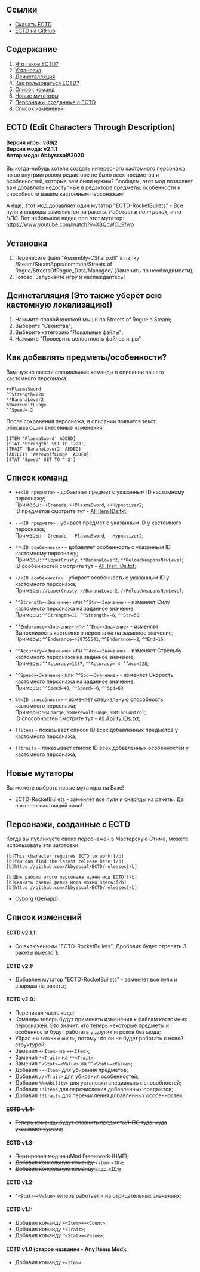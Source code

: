 ## Ссылки ##
* [Скачать ECTD](https://github.com/Abbysssal/ECTD/releases)
* [ECTD на GitHub](https://github.com/Abbysssal/ECTD)

## Содержание ##
1.	[Что такое ECTD?](https://github.com/Abbysssal/ECTD/blob/master/README-ru.md#ectd-edit-characters-through-description)
2.	[Установка](https://github.com/Abbysssal/ECTD/blob/master/README-ru.md#установка)
3.	[Деинсталляция](https://github.com/Abbysssal/ECTD/blob/master/README-ru.md#деинсталляция-это-также-уберёт-всю-кастомную-локализацию)
4.	[Как пользоваться ECTD?](https://github.com/Abbysssal/ECTD/blob/master/README-ru.md#как-добавлять-предметыособенности)
5.	[Список команд](https://github.com/Abbysssal/ECTD/blob/master/README-ru.md#список-команд)
6.	[Новые мутаторы](https://github.com/Abbysssal/ECTD/blob/master/README-ru.md#новые-мутаторы)
7.	[Персонажи, созданные с ECTD](https://github.com/Abbysssal/ECTD/blob/master/README-ru.md#персонажи-созданные-с-ectd)
8.	[Список изменений](https://github.com/Abbysssal/ECTD/blob/master/README-ru.md#список-изменений)

## ECTD (Edit Characters Through Description) ##
#### Версия игры: v89j2<br/>Версия мода: v2.1.1<br/>Автор мода: Abbysssal#2020 ####

Вы когда-нибудь хотели создать интересного кастомного персонажа, но во внутриигровом редакторе не было всех предметов и особенностей, которые вам были нужны? Вообщем, этот мод позволяет вам добавлять недоступные в редакторе предметы, особенности и способности вашим кастомным персонажам!

А ещё, этот мод добавляет один мутатор "ECTD-RocketBullets" - Все пули и снаряды заменяются на ракеты. *Работает и на игроках, и на НПС.* Вот небольшое видео про этот мутатор: https://www.youtube.com/watch?v=XBQcWCL9fwo

## Установка ##
1.  Перенесите файл "Assembly-CSharp.dll" в папку /Steam/SteamApps/common/Streets of Rogue/StreetsOfRogue_Data/Managed/ (Заменить по необходимости);
2.  Готово. Запускайте игру и наслаждайтесь!

## Деинсталляция (Это также уберёт всю кастомную локализацию!) ##
1.  Нажмите правой кнопкой мыши по Streets of Rogue в Steam;
2.  Выберите "Свойства";
3.  Выберите категорию "Локальные файлы";
4.  Нажмите "Проверить целостность файлов игры".

## Как добавлять предметы/особенности? ##
Вам нужно ввести специальные команды в описании вашего кастомного персонажа:
```
++PlasmaSword
^^Strength=228
**BananaLover2
%%WerewolfLunge
^^Speed=-2
```
После сохранения персонажа, в описании появится текст, описывающий внесённые изменения:
```
[ITEM 'PlasmaSword' ADDED]
[STAT 'Strength' SET TO '228']
[TRAIT 'BananaLover2' ADDED]
[ABILITY 'WerewolfLunge' ADDED]
[STAT 'Speed' SET TO '-2']
```

## Список команд ##

* `++<ID предмета>` - добавляет предмет с указанным ID кастомному персонажу;
<br/>Примеры: `++Grenade`, `++PlasmaSword`, `++Hypnotizer2`;
<br/>ID предметов смотрите тут - [All Item IDs.txt](https://github.com/Abbysssal/ECTD/blob/master/All%20Item%20IDs.txt);

* `--<ID предмета>` - убирает предмет с указанным ID у кастомного персонажа;
<br/>Примеры: `--Grenade`, `--PlasmaSword`, `--Hypnotizer2`;

* `**<ID особенности>` - добавляет особенность с указанным ID кастомному персонажу;
<br/>Примеры: `**UpperCrusty`, `**BananaLover2`, `**ReloadWeaponsNewLevel`;
<br/>ID особенностей смотрите тут - [All Trait IDs.txt](https://github.com/Abbysssal/ECTD/blob/master/All%20Trait%20IDs.txt);

* `//<ID особенности>` - убирает особенность с указанным ID у кастомного персонажа;
<br/>Примеры: `//UpperCrusty`, `//BananaLover2`, `//ReloadWeaponsNewLevel`;

* `^^Strength=<Значение>` или `^^Str=<Значение>` - изменяет Силу кастомного персонажа на заданное значение;
<br/>Примеры: `^^Strength=11`, `^^Strength=-6`, `^^Str=50`;

* `^^Endurance=<Значение>` или `^^End=<Значение>` - изменяет Выносливость кастомного персонажа на заданное значение;
<br/>Примеры: `^^Endurance=488755541`, `^^Endurance=-2`, `^^End=16`;

* `^^Accuracy=<Значение>` или `^^Acc=<Значение>` - изменяет Стрельбу кастомного персонажа на заданное значение;
<br/>Примеры: `^^Accuracy=1337`, `^^Accuracy=-4`, `^^Acc=228`;

* `^^Speed=<Значение>` или `^^Spd=<Значение>` - изменяет Скорость кастомного персонажа на заданное значение;
<br/>Примеры: `^^Speed=40`, `^^Speed=-6`, `^^Spd=69`;

* `%%<ID способности>` - изменяет специальную способность кастомного персонажа;
<br/>Примеры: `%%Charge`, `%%WerewolfLunge`, `%%MindControl`;
<br/>ID способностей смотрите тут - [All Ability IDs.txt](https://github.com/Abbysssal/ECTD/blob/master/All%20Ability%20IDs.txt);

* `!!items` - показывает список ID всех добавленных предметов у кастомного персонажа;

* `!!traits` - показывает список ID всех добавленных особенностей у кастомного персонажа;

## Новые мутаторы ##
Вы можете выбрать новые мутаторы на Базе!

* ECTD-RocketBullets - заменяет все пули и снаряды на ракеты. Да настанет настоящий хаос!

## Персонажи, созданные с ECTD ##
Когда вы публикуете своих персонажей в Мастерскую Стима, можете использовать эти заготовки:
```
[b]This character requires ECTD to work![/b]
[b]You can find the latest release here:[/b]
[b]https://github.com/Abbysssal/ECTD/releases[/b]

[b]Для работы этого персонажа нужен мод ECTD![/b]
[b]Скачать свежий релиз мода можно здесь:[/b]
[b]https://github.com/Abbysssal/ECTD/releases[/b]
```

* [Cyborg](https://steamcommunity.com/sharedfiles/filedetails/?id=2092648215) [(Qenapp)](https://steamcommunity.com/id/Qenapp)

## Список изменений ##

#### ECTD v2.1.1: ####
* Со включенным "ECTD-RocketBullets", Дробовик будет стрелять 3 ракеты вместо 1;

#### ECTD v2.1: ####
* Добавлен мутатор "ECTD-RocketBullets" - заменяет все пули и снаряды на ракеты;

#### ECTD v2.0: ####
* Переписал часть кода;
* Команды теперь будут применять изменения к файлам кастомных персонажей. Это значит, что теперь некоторые предметы и особенности будут работать у других игроков без мода;
* Убрал `+<Item>++<Count>`, потому что он не будет работать с новой структурой;
* Заменил `+<Item>` на `++<Item>`;
* Заменил `*<Trait>` на `**<Trait>`;
* Заменил `^<Stat>=<Value>` на `^^<Stat>=<Value>`;
* Добавил `--<Item>` для убирания предметов;
* Добавил `//<Trait>` для убирания особенностей;
* Добавил `%%<Ability>` для установки специальных способностей;
* Добавил `!!items` для перечисления добавленных предметов;
* Добавил `!!traits` для перечисления добавленных особенностей;

#### ~~ECTD v1.4:~~ ####
* ~~Теперь команды будут спавнить предметы/НПС туда, куда указывает курсор;~~

#### ~~ECTD v1.3:~~ ####
* ~~Портировал мод на uMod Framework (UMF);~~
* ~~Добавил консольную команду `/item <ID>`;~~
* ~~Добавил консольную команду `/npc <ID>`;~~

#### ECTD v1.2: ####
* `^<Stat>=<Value>` теперь работает и на отрицательных значениях;

#### ECTD v1.1: ####
* Добавил команду `+<Item>++<Count>`;
* Добавил команду `*<Trait>`;
* Добавил команду `^<Stat>=<Value>`;

#### ECTD v1.0 (старое название - Any Items Mod): ####
* Добавил команду `+<Item>`.
